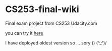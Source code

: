 # CS253-final-wiki
Final exam project from CS253 Udacity.com

you can try it [here](https://yurasid-1075.appspot.com)

I have deployed oldest version so ... sory ))  \(^_^)/
